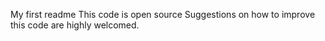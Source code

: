 My first readme
This code is open source
Suggestions on how to improve this code are highly welcomed.
